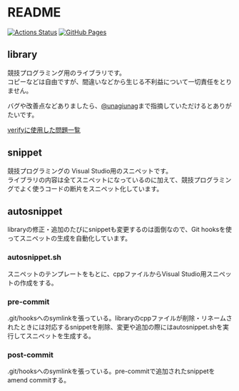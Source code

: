 # README

[![Actions Status](https://github.com/rajyan/library/workflows/verify/badge.svg)](https://github.com/rajyan/library/actions) 
[![GitHub Pages](https://img.shields.io/static/v1?label=GitHub+Pages&message=+&color=brightgreen&logo=github)](https://rajyan.github.io/library/)

## library

競技プログラミング用のライブラリです。  
コピーなどは自由ですが、間違いなどから生じる不利益について一切責任をとりません。

バグや改善点などありましたら、[@unagiunag](https://twitter.com/unagiunag)まで指摘していただけるとありがたいです。

[verifyに使用した問題一覧](verify.md)

## snippet

競技プログラミングの Visual Studio用のスニペットです。  
ライブラリの内容は全てスニペットになっているのに加えて、競技プログラミングでよく使うコードの断片をスニペット化しています。

## autosnippet

libraryの修正・追加のたびにsnippetも変更するのは面倒なので、Git hooksを使ってスニペットの生成を自動化しています。

### autosnippet.sh

スニペットのテンプレートをもとに、cppファイルからVisual Studio用スニペットの作成をする。

### pre-commit

.git/hooksへのsymlinkを張っている。libraryのcppファイルが削除・リネームされたときには対応するsnippetを削除、変更や追加の際にはautosnippet.shを実行してスニペットを生成する。

### post-commit

.git/hooksへのsymlinkを張っている。pre-commitで追加されたsnippetをamend commitする。
